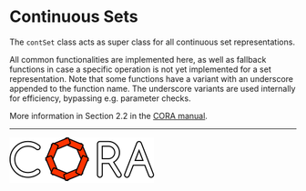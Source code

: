 # Continuous Sets

The ```contSet``` class acts as super class for all continuous set representations.

All common functionalities are implemented here, as well as fallback functions in case a specific operation is not yet implemented for a set representation.
Note that some functions have a variant with an underscore appended to the function name.
The underscore variants are used internally for efficiency, bypassing e.g. parameter checks.

More information in Section 2.2 in the <a target='_blank' href="https://cora.in.tum.de/manual">CORA manual</a>.

<hr style="height: 1px;">

<img src="../../app/images/coraLogo_readme.svg"/>